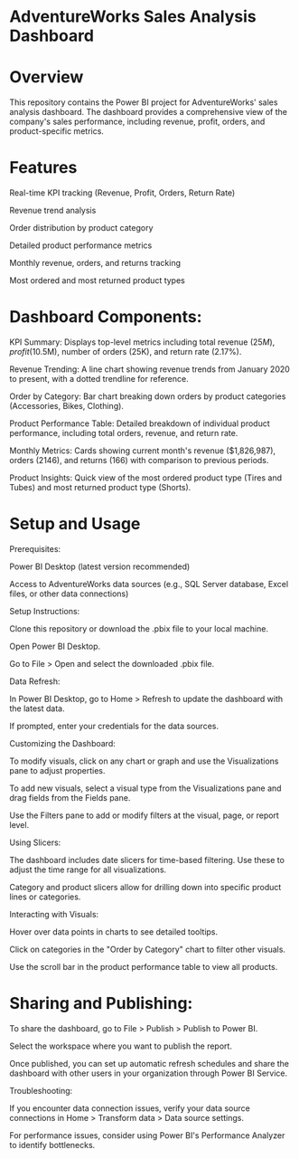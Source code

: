 # AdventureWorks Sales Analysis Dashboard


# Overview

This repository contains the Power BI project for AdventureWorks' sales analysis dashboard. The dashboard provides a comprehensive view of the company's sales performance, including revenue, profit, orders, and product-specific metrics.

# Features

Real-time KPI tracking (Revenue, Profit, Orders, Return Rate)

Revenue trend analysis

Order distribution by product category

Detailed product performance metrics

Monthly revenue, orders, and returns tracking

Most ordered and most returned product types

# Dashboard Components:

KPI Summary: Displays top-level metrics including total revenue ($25M), profit ($10.5M), number of orders (25K), and return rate (2.17%).

Revenue Trending: A line chart showing revenue trends from January 2020 to present, with a dotted trendline for reference.

Order by Category: Bar chart breaking down orders by product categories (Accessories, Bikes, Clothing).

Product Performance Table: Detailed breakdown of individual product performance, including total orders, revenue, and return rate.

Monthly Metrics: Cards showing current month's revenue ($1,826,987), orders (2146), and returns (166) with comparison to previous periods.

Product Insights: Quick view of the most ordered product type (Tires and Tubes) and most returned product type (Shorts).


# Setup and Usage

Prerequisites:

Power BI Desktop (latest version recommended)

Access to AdventureWorks data sources (e.g., SQL Server database, Excel files, or other data connections)

Setup Instructions:

Clone this repository or download the .pbix file to your local machine.

Open Power BI Desktop.

Go to File > Open and select the downloaded .pbix file.

Data Refresh:

In Power BI Desktop, go to Home > Refresh to update the dashboard with the latest data.

If prompted, enter your credentials for the data sources.

Customizing the Dashboard:

To modify visuals, click on any chart or graph and use the Visualizations pane to adjust properties.

To add new visuals, select a visual type from the Visualizations pane and drag fields from the Fields pane.

Use the Filters pane to add or modify filters at the visual, page, or report level.

Using Slicers:

The dashboard includes date slicers for time-based filtering. Use these to adjust the time range for all visualizations.

Category and product slicers allow for drilling down into specific product lines or categories.

Interacting with Visuals:

Hover over data points in charts to see detailed tooltips.

Click on categories in the "Order by Category" chart to filter other visuals.

Use the scroll bar in the product performance table to view all products.

# Sharing and Publishing:

To share the dashboard, go to File > Publish > Publish to Power BI.

Select the workspace where you want to publish the report.

Once published, you can set up automatic refresh schedules and share the dashboard with other users in your organization through Power BI Service.

Troubleshooting:

If you encounter data connection issues, verify your data source connections in Home > Transform data > Data source settings.

For performance issues, consider using Power BI's Performance Analyzer to identify bottlenecks.
